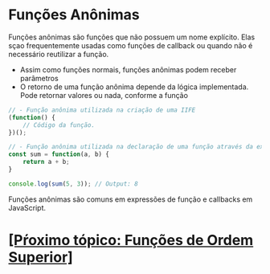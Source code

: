 # Funções Anônimas

Funções anônimas são funções que não possuem um nome explícito. Elas sçao frequentemente usadas como funções de callback ou quando não é necessário reutilizar a função.

- Assim como funções normais, funções anônimas podem receber parâmetros
- O retorno de uma função anônima depende da lógica implementada. Pode retornar valores ou nada, conforme a função

```JavaScript
// - Função anônima utilizada na criação de uma IIFE
(function() {
    // Código da função.
})();

// - Função anônima utilizada na declaração de uma função através da expressão de função
const sum = function(a, b) {
    return a + b;
}

console.log(sum(5, 3)); // Output: 8
```

Funções anônimas são comuns em expressões de função e callbacks em JavaScript.

# [[Pŕoximo tópico: Funções de Ordem Superior]](./funcoes-ordem-superior.md)